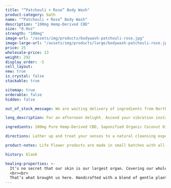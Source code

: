 ```yaml
---
title: "“Patchouli + Rose” Body Wash"
product-category: bath
name: "“Patchouli + Rose” Body Wash"
description: "100mg Hemp-Derived CBD"
size: "8.0oz"
strength: "100mg"
image-url: "/assets/img/products/bodywash-patchouli-rose.jpg"
image-large-url: "/assets/img/products/large/bodywash-patchouli-rose.jpg"
price: 25
wholesale-price: 13
weight: 292
display_order: -5
cell_layout:
new: true
is_crystal: false
stackable: true

sitemap: true
orderable: false
hidden: false

out_of_stock_message: We are waiting delivery of ingredients from North Carolina that have been delayed due to Hurricane Florence. Our thoughts are with everyone effected. We expect to be able to resume orders of this item by October 3. Thank you for your patience.

long_description: For an afternoon delight. Ascend your vibration instantly with a Patchouli x Rose essential oil infused conscious wash. These powerful essential oils have strong anti- depressive properties, synergistically they encourage the release of serotonin and dopamine - the natural happiness chemical in our brains, easing feelings of anger, depression and anxiety. Essential in treating irritated skin conditions like acne, eczema or dry, cracked skin.  This blend is effective for those looking to uplift the vibration, balance hormones and naturally improve the libido. Infused with a cleansed, tumbled Rose Quartz - the stone of unconditional love. 

ingredients: 100mg Pure Hemp-Derived CBD, Saponified Organic Coconut Oil, Saponified Organic Olive Oil, Saponified Organic Jojoba Oil, Patchouli + Rose Essential Oil Blend, Natural Rosemary Extract, Organic Aloe Vera, Cleansed & Charged Crystal.

directions: Lather up and treat your senses to a natural cleansing experience. Massage the plant oils deep into your skin and inhale, hold for 5 seconds. Exhale, hold for 5 seconds and repeat 5 times for a soothing, aromatic treat.

product-notes: Life Flower products are made in small batches with all-natural and boutique ingredients. Orders are processed and shipped in 7-10 business days.

history: blank

healing-properties: >-
  It’s no secret that our skin is our largest organ. Covering our whole body, it is our primary line of defense against illness and dis-ease which can be a big job in today’s society. The vast majority of soap on store shelves is full of synthetics - chemical colors, fragrances/perfumes, foaming boasters, detergents and metals which can all be extremely damaging once rubbed into our most fragile and absorbent organ. Chronic use of these chemical soaps can cause our skin to store them in fat and even in the brain - leading to buildup of cancers and other illnesses. Not only are these chemicals horrible for us, every time we use them they are washed down our drains and introduced into our environment.
  <br><br>
  That’s what brought us here. Handcrafted with a blend of gentle plant oils that are divinely designed by Mother Nature to work with our fragile skin and eco-system, our conscious wash gives you clean without chemical. Thickened with pure organic Aloe and scented with 3 different anti-viral, locally sourced essential oils.
---
```


